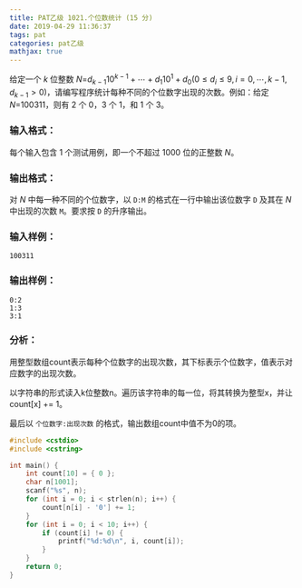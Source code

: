 ```yaml
---
title: PAT乙级 1021.个位数统计 (15 分)
date: 2019-04-29 11:36:37
tags: pat
categories: pat乙级
mathjax: true
---
```


给定一个 *k* 位整数 *N*=$d_{k−1} 10^{k−1}+⋯+d_1 10^1+d_0 (0≤d_i≤9, i=0,⋯,k−1, d_{k−1}>0)$，请编写程序统计每种不同的个位数字出现的次数。例如：给定 *N*=100311，则有 2 个 0，3 个 1，和 1 个 3。

<!--more-->

### 输入格式：

每个输入包含 1 个测试用例，即一个不超过 1000 位的正整数 *N*。

### 输出格式：

对 *N* 中每一种不同的个位数字，以 `D:M` 的格式在一行中输出该位数字 `D` 及其在 *N* 中出现的次数 `M`。要求按 `D` 的升序输出。

### 输入样例：

```in
100311
```

### 输出样例：

```out
0:2
1:3
3:1
```

### 分析：

用整型数组count表示每种个位数字的出现次数，其下标表示个位数字，值表示对应数字的出现次数。

以字符串的形式读入k位整数n。遍历该字符串的每一位，将其转换为整型x，并让count[x] += 1。

最后以 `个位数字:出现次数` 的格式，输出数组count中值不为0的项。

```c++
#include <cstdio>
#include <cstring>

int main() {
	int count[10] = { 0 };
	char n[1001];
	scanf("%s", n);
	for (int i = 0; i < strlen(n); i++) {
		count[n[i] - '0'] += 1;
	}
	for (int i = 0; i < 10; i++) {
		if (count[i] != 0) {
			printf("%d:%d\n", i, count[i]);
		}
	}
	return 0;
}
```

